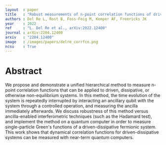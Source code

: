 ```yaml
---
layout  : paper
title   : "Robust measurements of n-point correlation functions of driven-dissipative quantum systems on a digital quantum computer"
authors : Del Re L, Rost B, Foss-Feig M, Kemper AF, Freericks JK
year    : 2022
ref     : "L. Del Re et al., arXiv:2022.12400"
journal : arXiv:2204.12400
arxiv   : "2204.12400"
image   : /images/papers/delre_corrfcn.png
ncsu    : True
---
```


# Abstract

We propose and demonstrate a unified hierarchical method to measure n-point correlation functions that can be applied to driven, dissipative, or otherwise non-equilibrium systems. In this method, the time evolution of the system is repeatedly interrupted by interacting an ancillary qubit with the system through a controlled operation, and measuring the ancilla immediately afterwards. We discuss robustness of this method versus ancilla-enabled interferometric techniques (such as the Hadamard test), and implement the method on a quantum computer in order to measure single-particle Green's functions of a driven-dissipative fermionic system. This work shows that dynamical correlation functions for driven-dissipative systems can be measured with near-term quantum computers. 
